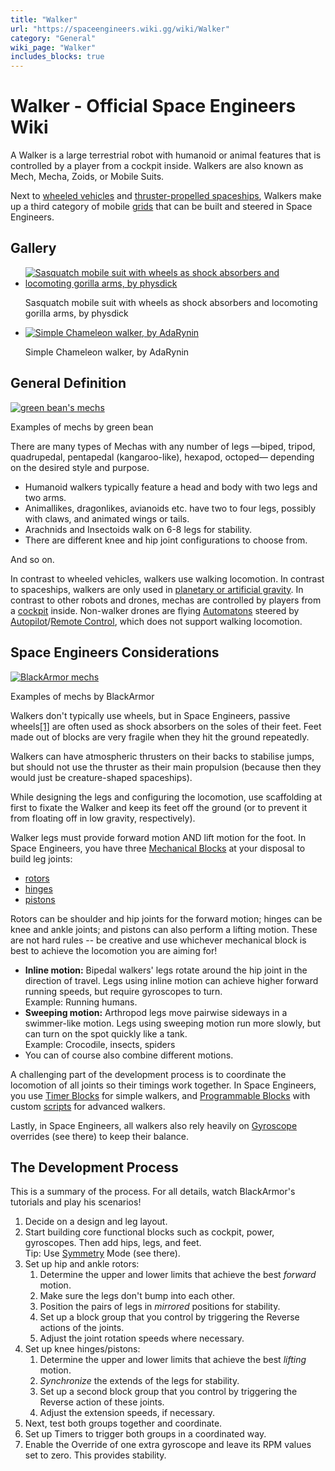 ```yaml
---
title: "Walker"
url: "https://spaceengineers.wiki.gg/wiki/Walker"
category: "General"
wiki_page: "Walker"
includes_blocks: true
---
```


# Walker - Official Space Engineers Wiki

A Walker is a large terrestrial robot with humanoid or animal features that is controlled by a player from a cockpit inside. Walkers are also known as Mech, Mecha, Zoids, or Mobile Suits.

Next to [wheeled vehicles](https://spaceengineers.wiki.gg/wiki/Wheel_Suspension "Wheel Suspension") and [thruster-propelled spaceships](https://spaceengineers.wiki.gg/wiki/Thruster "Thruster"), Walkers make up a third category of mobile [grids](https://spaceengineers.wiki.gg/wiki/Grid "Grid") that can be built and steered in Space Engineers.

## Gallery

*   [![Sasquatch mobile suit with wheels as shock absorbers and locomoting gorilla arms, by physdick](https://spaceengineers.wiki.gg/images/thumb/5/5a/Monke-by-physdick.jpg/120px-Monke-by-physdick.jpg?273498)](https://spaceengineers.wiki.gg/wiki/File:Monke-by-physdick.jpg "Sasquatch mobile suit with wheels as shock absorbers and locomoting gorilla arms, by physdick")
    
    Sasquatch mobile suit with wheels as shock absorbers and locomoting gorilla arms, by physdick
    
*   [![Simple Chameleon walker, by AdaRynin](https://spaceengineers.wiki.gg/images/thumb/d/df/Chameleon-walker-by-AdaRynin.gif/120px-Chameleon-walker-by-AdaRynin.gif?3465c4)](https://spaceengineers.wiki.gg/wiki/File:Chameleon-walker-by-AdaRynin.gif "Simple Chameleon walker, by AdaRynin")
    
    Simple Chameleon walker, by AdaRynin
    

## General Definition

[![green bean's mechs](https://spaceengineers.wiki.gg/images/thumb/6/6b/Animal-mechs-by-green-bean.png/320px-Animal-mechs-by-green-bean.png?891286)](https://spaceengineers.wiki.gg/wiki/File:Animal-mechs-by-green-bean.png)

Examples of mechs by green bean

There are many types of Mechas with any number of legs —biped, tripod, quadrupedal, pentapedal (kangaroo-like), hexapod, octoped— depending on the desired style and purpose.

*   Humanoid walkers typically feature a head and body with two legs and two arms.
*   Animallikes, dragonlikes, avianoids etc. have two to four legs, possibly with claws, and animated wings or tails.
*   Arachnids and Insectoids walk on 6-8 legs for stability.
*   There are different knee and hip joint configurations to choose from.

And so on.

In contrast to wheeled vehicles, walkers use walking locomotion. In contrast to spaceships, walkers are only used in [planetary or artificial gravity](https://spaceengineers.wiki.gg/wiki/Gravity_Generator "Gravity Generator"). In contrast to other robots and drones, mechas are controlled by players from a [cockpit](https://spaceengineers.wiki.gg/wiki/Cockpit "Cockpit") inside. Non-walker drones are flying [Automatons](https://spaceengineers.wiki.gg/wiki/Automaton "Automaton") steered by [Autopilot](https://spaceengineers.wiki.gg/wiki/Autopilot "Autopilot")/[Remote Control](https://spaceengineers.wiki.gg/wiki/Remote_Control "Remote Control"), which does not support walking locomotion.

## Space Engineers Considerations

[![BlackArmor mechs](https://spaceengineers.wiki.gg/images/thumb/e/e8/BlackArmor-mechs.png/320px-BlackArmor-mechs.png?eb418d)](https://spaceengineers.wiki.gg/wiki/File:BlackArmor-mechs.png)

Examples of mechs by BlackArmor

Walkers don't typically use wheels, but in Space Engineers, passive wheels[\[1\]](#cite_note-1) are often used as shock absorbers on the soles of their feet. Feet made out of blocks are very fragile when they hit the ground repeatedly.

Walkers can have atmospheric thrusters on their backs to stabilise jumps, but should not use the thruster as their main propulsion (because then they would just be creature-shaped spaceships).

While designing the legs and configuring the locomotion, use scaffolding at first to fixate the Walker and keep its feet off the ground (or to prevent it from floating off in low gravity, respectively).

Walker legs must provide forward motion AND lift motion for the foot. In Space Engineers, you have three [Mechanical Blocks](https://spaceengineers.wiki.gg/wiki/Mechanical_Blocks "Mechanical Blocks") at your disposal to build leg joints:

*   [rotors](https://spaceengineers.wiki.gg/wiki/Rotor "Rotor")
*   [hinges](https://spaceengineers.wiki.gg/wiki/Hinge "Hinge")
*   [pistons](https://spaceengineers.wiki.gg/wiki/Piston "Piston")

Rotors can be shoulder and hip joints for the forward motion; hinges can be knee and ankle joints; and pistons can also perform a lifting motion. These are not hard rules -- be creative and use whichever mechanical block is best to achieve the locomotion you are aiming for!

*   **Inline motion:** Bipedal walkers' legs rotate around the hip joint in the direction of travel. Legs using inline motion can achieve higher forward running speeds, but require gyroscopes to turn.  
    Example: Running humans.
*   **Sweeping motion:** Arthropod legs move pairwise sideways in a swimmer-like motion. Legs using sweeping motion run more slowly, but can turn on the spot quickly like a tank.  
    Example: Crocodile, insects, spiders
*   You can of course also combine different motions.

A challenging part of the development process is to coordinate the locomotion of all joints so their timings work together. In Space Engineers, you use [Timer Blocks](https://spaceengineers.wiki.gg/wiki/Timer_Block "Timer Block") for simple walkers, and [Programmable Blocks](https://spaceengineers.wiki.gg/wiki/Programmable_Block "Programmable Block") with custom [scripts](https://spaceengineers.wiki.gg/wiki/Scripting "Scripting") for advanced walkers.

Lastly, in Space Engineers, all walkers also rely heavily on [Gyroscope](https://spaceengineers.wiki.gg/wiki/Gyroscope "Gyroscope") overrides (see there) to keep their balance.

## The Development Process

This is a summary of the process. For all details, watch BlackArmor's tutorials and play his scenarios!

1.  Decide on a design and leg layout.
2.  Start building core functional blocks such as cockpit, power, gyroscopes. Then add hips, legs, and feet.  
    Tip: Use [Symmetry](https://spaceengineers.wiki.gg/wiki/Symmetry "Symmetry") Mode (see there).
3.  Set up hip and ankle rotors:
    1.  Determine the upper and lower limits that achieve the best _forward_ motion.
    2.  Make sure the legs don't bump into each other.
    3.  Position the pairs of legs in _mirrored_ positions for stability.
    4.  Set up a block group that you control by triggering the Reverse actions of the joints.
    5.  Adjust the joint rotation speeds where necessary.
4.  Set up knee hinges/pistons:
    1.  Determine the upper and lower limits that achieve the best _lifting_ motion.
    2.  _Synchronize_ the extends of the legs for stability.
    3.  Set up a second block group that you control by triggering the Reverse action of these joints.
    4.  Adjust the extension speeds, if necessary.
5.  Next, test both groups together and coordinate.
6.  Set up Timers to trigger both groups in a coordinated way.
7.  Enable the Override of one extra gyroscope and leave its RPM values set to zero. This provides stability.
